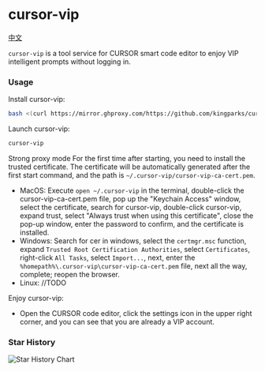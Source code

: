 # cursor-vip

[中文](./README_CN.md)

`cursor-vip` is a tool service for CURSOR smart code editor to enjoy VIP intelligent prompts without logging in.


### Usage
Install cursor-vip:
```bash
bash <(curl https://mirror.ghproxy.com/https://github.com/kingparks/cursor-vip/releases/download/latest/install.sh) githubReadme
```

Launch cursor-vip:
```bash
cursor-vip
```
Strong proxy mode For the first time after starting, you need to install the trusted certificate. The certificate will be automatically generated after the first start command, and the path is `~/.cursor-vip/cursor-vip-ca-cert.pem`.
* MacOS: Execute `open ~/.cursor-vip` in the terminal, double-click the cursor-vip-ca-cert.pem file, pop up the "Keychain Access" window, select the certificate, search for cursor-vip, double-click cursor-vip, expand trust, select "Always trust when using this certificate", close the pop-up window, enter the password to confirm, and the certificate is installed.
* Windows: Search for cer in windows, select the `certmgr.msc` function, expand `Trusted Root Certification Authorities`, select `Certificates`, right-click `All Tasks`, select `Import...`, next, enter the `%homepath%\.cursor-vip\cursor-vip-ca-cert.pem` file, next all the way, complete; reopen the browser.
* Linux: //TODO

Enjoy cursor-vip:
* Open the CURSOR code editor, click the settings icon in the upper right corner, and you can see that you are already a VIP account.

### Star History
![Star History Chart](https://api.star-history.com/svg?repos=kingparks/cursor-vip&type=Date)
